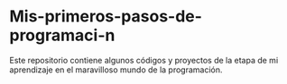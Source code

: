# Mis-primeros-pasos-de-programaci-n
Este repositorio contiene algunos códigos y proyectos de la etapa de mi aprendizaje en el maravilloso mundo de la programación. 
